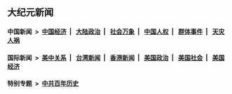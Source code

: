 ## 大纪元新闻

#### 中国新闻 &nbsp;>&nbsp; [中国经济](indexes/ncid283/README.md?06090845) &nbsp;| &nbsp; [大陆政治](indexes/ncid277/README.md?06090845) &nbsp;| &nbsp; [社会万象](indexes/ncid282/README.md?06090845) &nbsp;| &nbsp; [中国人权](indexes/ncid278/README.md?06090845) &nbsp;| &nbsp; [群体事件](indexes/ncid279/README.md?06090845) &nbsp;| &nbsp; [天灾人祸](indexes/ncid280/README.md?06090845)

#### 国际新闻 &nbsp;>&nbsp; [美中关系](indexes/nf1412576/README.md?06090845) &nbsp;| &nbsp; [台湾新闻](indexes/ncid1349361/README.md?06090845) &nbsp;| &nbsp; [香港新闻](indexes/ncid1349362/README.md?06090845) &nbsp;| &nbsp; [美国政治](indexes/ncid1078159/README.md?06090845) &nbsp;| &nbsp; [美国社会](indexes/ncid1078160/README.md?06090845) &nbsp;| &nbsp; [美国经济](indexes/ncid1078158/README.md?06090845)

#### 特别专题 &nbsp;>&nbsp; [中共百年历史](https://github.com/epoch-news/epoch-special/blob/master/README.md?06090845)  
